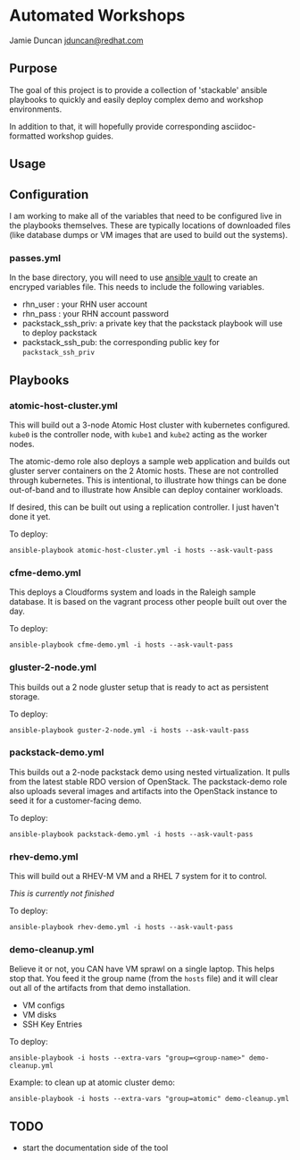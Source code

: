 # Automated Workshops
Jamie Duncan <jduncan@redhat.com>

## Purpose

The goal of this project is to provide a collection of 'stackable' ansible playbooks to quickly and easily deploy complex demo and workshop environments.

In addition to that, it will hopefully provide corresponding asciidoc-formatted workshop guides.

## Usage

## Configuration

I am working to make all of the variables that need to be configured live in the playbooks themselves. These are typically locations of downloaded files (like database dumps or VM images that are used to build out the systems).

### passes.yml

In the base directory, you will need to use [ansible vault](http://docs.ansible.com/ansible/playbooks_vault.html) to create an encryped variables file. This needs to include the following variables.

* rhn_user : your RHN user account
* rhn_pass : your RHN account password
* packstack_ssh_priv: a private key that the packstack playbook will use to deploy packstack
* packstack_ssh_pub: the corresponding public key for `packstack_ssh_priv`

## Playbooks

### atomic-host-cluster.yml

This will build out a 3-node Atomic Host cluster with kubernetes configured. `kube0` is the controller node, with `kube1` and `kube2` acting as the worker nodes.

The atomic-demo role also deploys a sample web application and builds out gluster server containers on the 2 Atomic hosts. These are not controlled through kubernetes. This is intentional, to illustrate how things can be done out-of-band and to illustrate how Ansible can deploy container workloads.

If desired, this can be built out using a replication controller. I just haven't done it yet.

To deploy:
```
ansible-playbook atomic-host-cluster.yml -i hosts --ask-vault-pass
```

### cfme-demo.yml

This deploys a Cloudforms system and loads in the Raleigh sample database. It is based on the vagrant process other people built out over the day.

To deploy:
```
ansible-playbook cfme-demo.yml -i hosts --ask-vault-pass
```

### gluster-2-node.yml

This builds out a 2 node gluster setup that is ready to act as persistent storage.

To deploy:
```
ansible-playbook guster-2-node.yml -i hosts --ask-vault-pass
```

### packstack-demo.yml

This builds out a 2-node packstack demo using nested virtualization. It pulls from the latest stable RDO version of OpenStack. The packstack-demo role also uploads several images and artifacts into the OpenStack instance to seed it for a customer-facing demo.

To deploy:
```
ansible-playbook packstack-demo.yml -i hosts --ask-vault-pass
```

### rhev-demo.yml

This will build out a RHEV-M VM and a RHEL 7 system for it to control.

_This is currently not finished_

To deploy:
```
ansible-playbook rhev-demo.yml -i hosts --ask-vault-pass
```

### demo-cleanup.yml

Believe it or not, you CAN have VM sprawl on a single laptop. This helps stop that. You feed it the group name (from the `hosts` file) and it will clear out all of the artifacts from that demo installation.

* VM configs
* VM disks
* SSH Key Entries

To deploy:
```
ansible-playbook -i hosts --extra-vars "group=<group-name>" demo-cleanup.yml
```

Example: to clean up at atomic cluster demo:
```
ansible-playbook -i hosts --extra-vars "group=atomic" demo-cleanup.yml
```
## TODO

* start the documentation side of the tool
